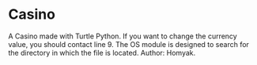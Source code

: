 # Casino
A Casino made with Turtle Python.
If you want to change the currency value, you should contact line 9.
The OS module is designed to search for the directory in which the file is located.
Author: Homyak.
